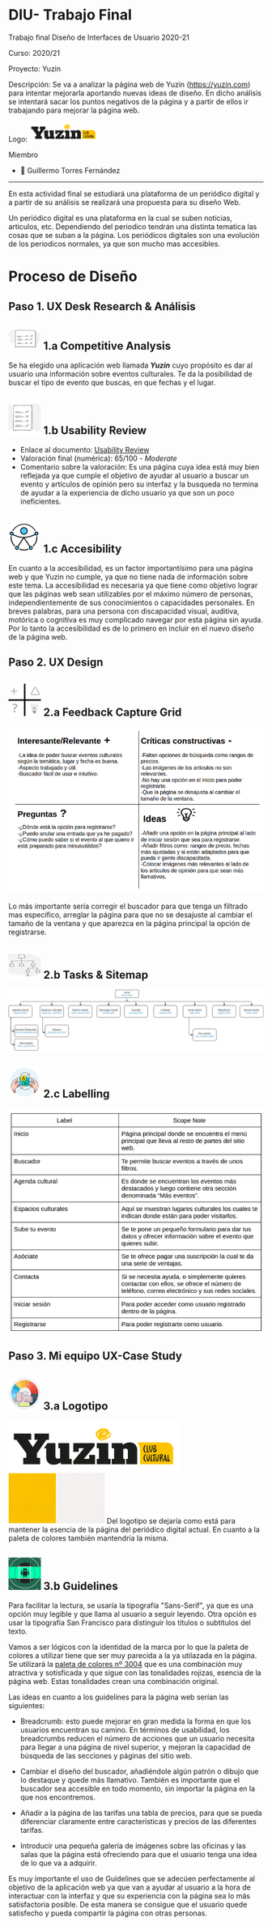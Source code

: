 # DIU- Trabajo Final

Trabajo final Diseño de Interfaces de Usuario 2020-21 

Curso: 2020/21 

Proyecto: Yuzin

Descripción: Se va a analizar la página web de Yuzin (https://yuzin.com) para intentar mejorarla aportando nuevas ideas de diseño. En dicho análisis se intentará sacar los puntos negativos de la página y a partir de ellos ir trabajando para mejorar la página web.

Logo: <img src="img/logotipoYuzin.png" height=40></img>

Miembro
 * :bust_in_silhouette:  Guillermo Torres Fernández

----- 

En esta actividad final se estudiará una plataforma de un periódico digital y a partir de su análisis se realizará una propuesta para su diseño Web.

Un periódico digital es una plataforma en la cual se suben noticias, articulos, etc. Dependiendo del periodico tendrán una distinta tematica las cosas que se suban a la página. Los periódicos digitales son una evolución de los periodicos normales, ya que son mucho mas accesibles.

# Proceso de Diseño

## Paso 1. UX Desk Research & Análisis

![Método UX](img/Competitive.png) 1.a Competitive Analysis
-----

Se ha elegido una aplicación web llamada ***Yuzin*** cuyo propósito es dar al usuario una información sobre eventos culturales. Te da la posibilidad de buscar el tipo de evento que buscas, en que fechas y el lugar.

![Método UX](img/usabilityReview.png) 1.b Usability Review
----

- Enlace al documento:  [Usability Review](Usability-review.pdf)
- Valoración final (numérica): 65/100 - *Moderate*
- Comentario sobre la valoración: Es una página cuya idea está muy bien reflejada ya que cumple el objetivo de ayudar al usuario a buscar un evento y artículos de opinión pero su interfaz y la busqueda no termina de ayudar a la experiencia de dicho usuario ya que son un poco ineficientes.

![Método UX](img/Accesibility.png) 1.c Accesibility
----

En cuanto a la accesibilidad, es un factor importantísimo para una página web y que Yuzin no cumple, ya que no tiene nada de información sobre este tema.
La accesibilidad es necesaria ya que tiene como objetivo lograr que las páginas web sean utilizables por el máximo número de personas, independientemente de sus conocimientos o capacidades personales.
En breves palabras, para una persona con discapacidad visual, auditiva, motórica o cognitiva es muy complicado navegar por esta página sin ayuda.
Por lo tanto la accesibilidad es de lo primero en incluir en el nuevo diseño de la página web.


## Paso 2. UX Design  


![Método UX](img/feedback-capture-grid.png) 2.a Feedback Capture Grid
----


![Malla receptora](img/Malla.png)

Lo más importante sería corregir el buscador para que tenga un filtrado mas específico, arreglar la página para que no se desajuste al cambiar el tamaño de la ventana y que aparezca en la página principal la opción de registrarse.

![Método UX](img/Sitemap.png) 2.b Tasks & Sitemap 
-----

![Sitemap](img/siteMap.jpeg)


![Método UX](img/labelling.png) 2.c Labelling 
----


![Sitemap](img/Labelling.png)

## Paso 3. Mi equipo UX-Case Study 

![Método UX](img/moodboard.png)  3.a Logotipo
----
<img src="img/logotipoYuzin.png" height=100></img>
<img src="img/paletacolores.png" height=100></img>
Del logotipo se dejaría como está para mantener la esencia de la página del periódico digital actual. En cuanto a la paleta de colores también mantendría la misma.

![Método UX](img/guidelines.png) 3.b Guidelines
----
Para facilitar la lectura, se usaría la tipografía "Sans-Serif", ya que es una opción muy legible y que llama al usuario a seguir leyendo. Otra opción es usar la tipografía San Francisco para distinguir los títulos o subtítulos del texto.

Vamos a ser lógicos con la identidad de la marca por lo que la paleta de colores a utilizar tiene que ser muy parecida a la ya utilazada en la página.
Se utilizará la [paleta de colores nº 3004][paleta] que es una combinación muy atractiva y sotisficada y que sigue con las tonalidades rojizas, esencia de la página web. Estas tonalidades crean una combinación original.

Las ideas en cuanto a los guidelines para la página web serían las siguientes:
- Breadcrumb: esto puede mejorar en gran medida la forma en que los usuarios encuentran su camino. En términos de usabilidad, los breadcrumbs reducen el número de acciones que un usuario necesita para llegar a una página de nivel superior, y mejoran la capacidad de búsqueda de las secciones y páginas del sitio web.
- Cambiar el diseño del buscador, añadiéndole algún patrón o dibujo que lo destaque y quede más llamativo. También es importante que el buscador sea accesible en todo momento, sin importar la página en la que nos encontremos.
- Añadir a la página de las tarifas una tabla de precios, para que se pueda diferenciar claramente entre características y precios de las diferentes tarifas.

- Introducir una pequeña galería de imágenes sobre las oficinas y las salas que la página está ofreciendo para que el usuario tenga una idea de lo que va a adquirir.

Es muy importante el uso de Guidelines que se adecúen perfectamente al objetivo de la aplicación web ya que van a ayudar  al usuario a la hora de interactuar con la interfaz y que su experiencia con la página sea lo más satisfactoria posible. De esta manera se consigue que el usuario quede satisfecho y pueda compartir la página con otras personas.

[paleta]: https://paletasdecolores.com/paleta-de-colores-3004/


